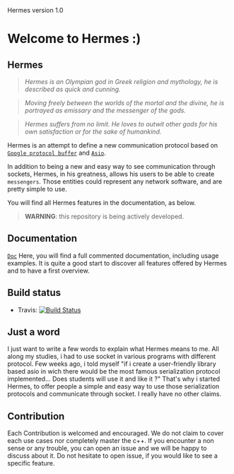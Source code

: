 Hermes version 1.0

# Welcome to Hermes :)

## Hermes

> _Hermes is an Olympian god in Greek religion and mythology, he is described
as quick and cunning._

> _Moving freely between the worlds of the mortal and the divine, he is portrayed as emissary and the messenger of the gods._

> _Hermes suffers from no limit. He loves to outwit other gods for his own satisfaction or for the sake of humankind._

Hermes is an attempt to define a new communication protocol based on [`Google protocol buffer`](https://github.com/google/protobuf) and [`Asio`](http://think-async.com/Asio).

In addition to being a new and easy way to see communication through sockets, Hermes, in his greatness, allows his users to be able to create `messengers`. Those entities could represent
any network software, and are pretty simple to use.

You will find all Hermes features in the documentation, as below.

> **WARNING**: this repository is being actively developed.


## Documentation

[`Doc`](https://github.com/TommyStarK/Hermes/blob/master/DESIGN.md) Here, you will find a full commented documentation, including usage examples. It is quite a good start to discover all features offered by Hermes and to have a first overview.


## Build status

- Travis: [![Build Status](https://travis-ci.org/TommyStarK/Hermes.svg?branch=master)](https://travis-ci.org/TommyStarK/Hermes)

## Just a word

I just want to write a few words to explain what Hermes means to me. All along my studies, i had to use socket in various programs with different protocol. Few weeks ago, i told myself "if i create a user-friendly library based asio in wich there would be the most famous serialization protocol implemented... Does students will use it and like it ?" That's why i started Hermes, to offer people a simple and easy way to use those serialization protocols and communicate through socket. I really have no other claims.

## Contribution

Each Contribution is welcomed and encouraged. We do not claim to cover each use cases nor completely master the c++. If you encounter a non sense or any trouble, you can open an issue
and we will be happy to discuss about it.
Do not hesitate to open issue, if you would like to see a specific feature.
